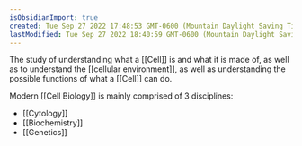 ```yaml
---
isObsidianImport: true
created: Tue Sep 27 2022 17:48:53 GMT-0600 (Mountain Daylight Saving Time)
lastModified: Tue Sep 27 2022 18:40:59 GMT-0600 (Mountain Daylight Saving Time)
---
```

The study of understanding what a [[Cell]] is and what it is made of, as well as to understand the [[cellular environment]], as well as understanding the possible functions of what a [[Cell]] can do.

Modern [[Cell Biology]] is mainly comprised of 3 disciplines:
- [[Cytology]]
- [[Biochemistry]]
- [[Genetics]]
